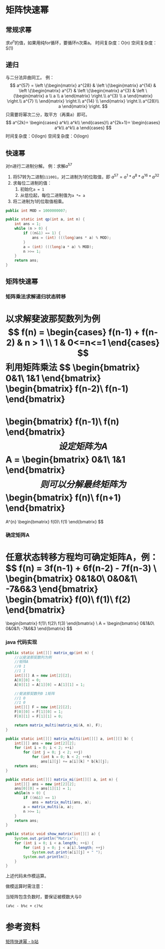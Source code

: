 # 矩阵快速幂
## 常规求幂
求$a^n$的值，如果用纯for循环，要循环n次乘a。
时间复杂度：O(n)
空间复杂度：S(1)

## 递归
与二分法异曲同工。
例：
$$
a^{57} =
\left
	\{\begin{matrix}
    a^{28} & 
        \left
        	\{\begin{matrix}
        	a^{14} & 
                \left
                    \{\begin{matrix}
                    a^{7} & 
                        \left
                            \{\begin{matrix}
                            a^{3}  & 
                                \left
                                    \{\begin{matrix}
                                    a \\
                                    a \\
                                    a
                                    \end{matrix}
                                \right.\\
                            a^{3} \\
                            a
                            \end{matrix}
                        \right.\\
                    a^{7} \\
                    \end{matrix}
                \right.\\
        	a^{14} \\
        	\end{matrix}
        \right.\\
    a^{28}\\
    a
    \end{matrix}
\right.
$$
只需要将幂次二分，取平方（再乘a）即可。
$$
a^{2k}=
\begin{cases}
a^k\\
a^k\\
\end{cases}\\
a^{2k+1}=
\begin{cases}
a^k\\
a^k\\
a
\end{cases}
$$
时间复杂度：O(logn)
空间复杂度：O(logn)

## 快速幂
对n进行二进制分解。
例：求解$a^{57}$
1. 将57转为二进制`111001`，对二进制为1的位取值，即
$a^{57} = a^{1} * a^{8} * a^{16} * a^{32}$
2. 求每位二进制的值：
    1. 初始化`a = 1`
    2. 从低位起，每位二进制值为`a *= a`
3. 将二进制为1的位取值相乘。
```java
public int MOD = 1000000007;

public static int qp(int a, int n) {
    int ans = 1;
    while (n > 0) {
        if ((n&1) == 1) {
            ans = (int) (((long)ans * a) % MOD);
        }
        a = (int) (((long)a * a) % MOD);
        n >>= 1;
    }
    return ans;
}
```

## 矩阵快速幂

### 矩阵乘法求解递归状态转移

以求解斐波那契数列为例
$$
f(n) = 
\begin{cases}
	f(n-1) + f(n-2) & n > 1 \\
	1 & 0<=n<=1
\end{cases}
$$
利用矩阵乘法
$$
\begin{bmatrix}
0&1\\
1&1
\end{bmatrix}
\begin{bmatrix}
f(n-2)\\
f(n-1)
\end{bmatrix}
=
\begin{bmatrix}
f(n-1)\\
f(n)
\end{bmatrix}
$$
设定矩阵为A
$$
A = 
\begin{bmatrix}
0&1\\
1&1
\end{bmatrix}
$$
则可以分解最终矩阵为
$$
\begin{bmatrix}
f(n)\\
f(n+1)
\end{bmatrix}
=
A^{n}
\begin{bmatrix}
f(0)\\
f(1)
\end{bmatrix}
$$

### 确定矩阵A

任意状态转移方程均可确定矩阵A，例：
$$
f(n) = 3f(n-1) + 6f(n-2) - 7f(n-3)
\\
\begin{bmatrix}
0&1&0\\
0&0&1\\
-7&6&3
\end{bmatrix}
\begin{bmatrix}
f(0)\\
f(1)\\
f(2)
\end{bmatrix}
=
\begin{bmatrix}
f(1)\\
f(2)\\
f(3)
\end{bmatrix}
\\
A =
\begin{bmatrix}
0&1&0\\
0&0&1\\
-7&6&3
\end{bmatrix}
$$

### java 代码实现

```java
public static int[][] matrix_qp(int n) {
    //以斐波那契数列为例
    //矩阵A
    //0 1
    //1 1
    int[][] A = new int[2][2];
    A[0][0] = 0;
    A[0][1] = A[1][0] = A[1][1] = 1;

    //斐波那契数列0 1矩阵
    //1 0
    //1 0
    int[][] F = new int[2][2];
    F[0][0] = F[1][0] = 1;
    F[0][1] = F[1][1] = 0;

    return matrix_multi(matrix_mi(A, n), F);
}

public static int[][] matrix_multi(int[][] a, int[][] b) {
    int[][] ans = new int[2][2];
    for (int i = 0; i < 2; ++i)
        for (int j = 0; j < 2; ++j)
            for (int k = 0; k < 2; ++k)
                ans[i][j] += a[i][k] * b[k][j];
    return ans;
}

public static int[][] matrix_mi(int[][] a, int n) {
    int[][] ans = new int[2][2];
    ans[0][0] = ans[1][1] = 1;
    while(n > 0) {
        if ((n&1) == 1)
            ans = matrix_multi(ans, a);
        a = matrix_multi(a, a);
        n >>= 1;
    }
    return ans;
}

public static void show_matrix(int[][] a) {
    System.out.println("Matrix");
    for (int i = 0; i < a.length; ++i) {
        for (int j = 0; j < a[i].length; ++j)
            System.out.print(a[i][j] + " ");
        System.out.println();
    }
}
```

上述代码未作模运算。

做模运算时需注意：

当矩阵包含负数时，要保证被模数大与0

`(a%c - b%c + c)%c`

# 参考资料

[矩阵快速幂 - b站](https://www.bilibili.com/video/BV1Q4411U7cC)